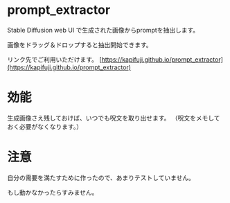 # prompt_extractor

Stable Diffusion web UI で生成された画像からpromptを抽出します。

画像をドラッグ＆ドロップすると抽出開始できます。

リンク先でご利用いただけます。
[https://kapifuji.github.io/prompt_extractor](https://kapifuji.github.io/prompt_extractor)

# 効能

生成画像さえ残しておけば、いつでも呪文を取り出せます。
（呪文をメモしておく必要がなくなります。）

# 注意

自分の需要を満たすために作ったので、あまりテストしていません。

もし動かなかったらすみません。
